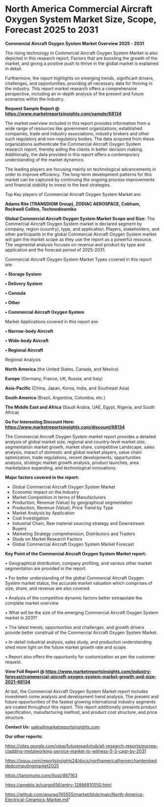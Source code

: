 # North America Commercial Aircraft Oxygen System Market Size, Scope, Forecast 2025 to 2031

<Strong> Commercial Aircraft Oxygen System Market Overview 2025 - 2031</strong>

The rising technology in Commercial Aircraft Oxygen System Market is also depicted in this research report. Factors that are boosting the growth of the market, and giving a positive push to thrive in the global market is explained in detail.

Furthermore, the report highlights on emerging trends, significant drivers, challenges, and opportunities, providing all necessary data for thriving in the industry. This report market research offers a comprehensive perspective, including an in-depth analysis of the present and future scenarios within the industry.

<strong>Request Sample Report @ <a href=https://www.marketreportsinsights.com/sample/68134>https://www.marketreportsinsights.com/sample/68134</a></strong>

The market overview included in this report provides information from a wide range of resources like government organizations, established companies, trade and industry associations, industry brokers and other such regulatory and non-regulatory bodies. The data acquired from these organizations authenticate the Commercial Aircraft Oxygen System research report, thereby aiding the clients in better decision making. Additionally, the data provided in this report offers a contemporary understanding of the market dynamics.

The leading players are focusing mainly on technological advancements in order to improve efficiency. The long-term development patterns for this market can be captured by continuing the ongoing process improvements and financial stability to invest in the best strategies.

Top Key players of Commercial Aircraft Oxygen System Market are:

<strong>Adams Rite (TRANSDIGM Group), ZODIAC AEROSPACE, Cobham, Rockwell Collins, Technodinamika</strong>

<strong><b>Global Commercial Aircraft Oxygen System Market Scope and Size:</b></strong>
The Commercial Aircraft Oxygen System market is declared segment by company, region (country), type, and application. Players, stakeholders, and other participants in the global Commercial Aircraft Oxygen System market will gain the market scope as they use the report as a powerful resource. The segmental analysis focuses on revenue and product by type and application and the forecast period of 2025-2031.

Commercial Aircraft Oxygen System Market Types covered in this report are:

<strong>• Storage System

• Delivery System

• Cannula

• Other

• Commercial Aircraft Oxygen System</strong>

Market Applications covered in this report are:

<strong>• Narrow-body Aircraft

• Wide-body Aircraft

• Regional Aircraft</strong> 

Regional Analysis

<strong>North America</strong> (the United States, Canada, and Mexico)

<strong>Europe</strong> (Germany, France, UK, Russia, and Italy)

<strong>Asia-Pacific</strong> (China, Japan, Korea, India, and Southeast Asia)

<strong>South America</strong> (Brazil, Argentina, Colombia, etc.)

<strong>The Middle East and Africa</strong> (Saudi Arabia, UAE, Egypt, Nigeria, and South Africa)

<strong>Go For Interesting Discount Here: <a href=https://www.marketreportsinsights.com/discount/68134>https://www.marketreportsinsights.com/discount/68134</a></strong>

The Commercial Aircraft Oxygen System market report provides a detailed analysis of global market size, regional and country-level market size, segmentation market growth, market share, competitive Landscape, sales analysis, impact of domestic and global market players, value chain optimization, trade regulations, recent developments, opportunities analysis, strategic market growth analysis, product launches, area marketplace expanding, and technological innovations.

<strong><b>Major factors covered in the report:</b></strong>
<ul>
  <li>Global Commercial Aircraft Oxygen System Market </li>
  <li>Economic Impact on the Industry</li>
  <li>Market Competition in terms of Manufacturers</li>
  <li>Production, Revenue (Value) by geographical segmentation</li>
  <li>Production, Revenue (Value), Price Trend by Type</li>
  <li>Market Analysis by Application</li>
  <li>Cost Investigation</li>
  <li>Industrial Chain, Raw material sourcing strategy and Downstream Buyers</li>
  <li>Marketing Strategy comprehension, Distributors and Traders</li>
  <li>Study on Market Research Factors</li>
  <li>Global Commercial Aircraft Oxygen System Market Forecast</li>
</ul>

<strong><b>Key Point of the Commercial Aircraft Oxygen System Market report:</b></strong>

• Geographical distribution, company profiling, and various other market segmentation are provided in the report.

• For better understanding of the global Commercial Aircraft Oxygen System market status, the accurate market valuation which comprises of size, share, and revenue are also covered.

• Analysis of the competitive dynamic factors better extrapolate the complete market overview

• What will be the size of the emerging Commercial Aircraft Oxygen System market in 2031?

• The latest trends, opportunities and challenges, and growth drivers provide better construal of the Commercial Aircraft Oxygen System Market.

• In-detail industrial analysis, sales study, and production understanding shed more light on the future market growth rate and scope.

• Report also offers the opportunity for customization as per the customer request.

<strong><b>View Full Report @ <a href=https://www.marketreportsinsights.com/industry-forecast/commercial-aircraft-oxygen-system-market-growth-and-size-2021-68134>https://www.marketreportsinsights.com/industry-forecast/commercial-aircraft-oxygen-system-market-growth-and-size-2021-68134</a></b></strong>


At last, the Commercial Aircraft Oxygen System Market report includes investment come analysis and development trend analysis. The present and future opportunities of the fastest growing international industry segments are coated throughout this report. This report additionally presents product specification, manufacturing method, and product cost structure, and price structure.

<strong>Contact Us:</strong>
sales@marketreportsinsights.com

<strong>Our other reports:</strong>

<a href=https://sites.google.com/view/futurereadyhub/all-research-reports/europe-cladding-metalworking-service-market-to-witness-5-3-cagr-by-2031>https://sites.google.com/view/futurereadyhub/all-research-reports/europe-cladding-metalworking-service-market-to-witness-5-3-cagr-by-2031</a>

<a href=https://issuu.com/reportsinsights24/docs/northamericathemerchantembeddedcomputingmarket2025>https://issuu.com/reportsinsights24/docs/northamericathemerchantembeddedcomputingmarket2025</a>

<a href=https://tanomuno.com/illust/467163>https://tanomuno.com/illust/467163</a>

<a href=https://ameblo.jp/cargo656/entry-12886810550.html>https://ameblo.jp/cargo656/entry-12886810550.html</a>

<a href=https://github.com/anurag765555/market/blob/main/North-America-Electrical-Ceramics-Market.md>https://github.com/anurag765555/market/blob/main/North-America-Electrical-Ceramics-Market.md</a>"
